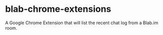 # blab-chrome-extensions

A Google Chrome Extension that will list the recent chat log from a Blab.im room.
